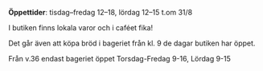 __Öppettider__: tisdag–fredag 12–18, lördag 12–15 t.om 31/8

I butiken finns lokala varor och i caféet fika!

Det går även att köpa bröd i bageriet från kl. 9 de dagar butiken har öppet.

Från v.36 endast bageriet öppet Torsdag-Fredag 9-16, Lördag 9-15

